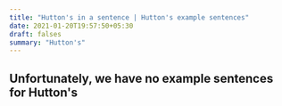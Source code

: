 ```yaml
---
title: "Hutton's in a sentence | Hutton's example sentences"
date: 2021-01-20T19:57:50+05:30
draft: falses
summary: "Hutton's"
---
```

## Unfortunately, we have no example sentences for Hutton's                 
